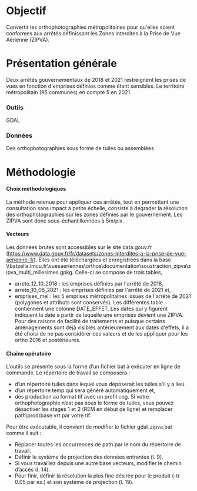 # Objectif
Convertir les orthophotographies métropolitaines pour qu'elles soient conformes aux arrêtés définissant les Zones Interdites à la Prise de Vue Aérienne (ZIPVA).

# Présentation générale
Deux arrêtés gouvernementaux de 2018 et 2021 restreignent les prises de vues en fonction d'emprises définies comme étant sensibles.
Le territoire métropolitain (95 communes) en compte 5 en 2021.
### Outils
GDAL
### Données
Des orthophotographies sous forme de tuiles ou assemblées

# Méthodologie
#### Choix methodologiques
La méthode retenue pour appliquer ces arrêtés, tout en permettant une consultation sans impact à petite échelle, consiste à dégrader la résolution des orthophotographies sur les zones définies par le gouvernement. Les ZIPVA sont donc sous-échantillonnées à 5m/pix.

#### Vecteurs
Les données brutes sont accessibles sur le site data.gouv.fr (https://www.data.gouv.fr/fr/datasets/zones-interdites-a-la-prise-de-vue-aerienne-1/). Elles ont été téléchargées et enregistrées dans la base \\\batzella.lmcu.fr\vuesaeriennes\orthos\documentation\soustraction_zipva\zipva_multi_millesimes.gpkg.
Celle-ci se compose de trois tables,
-	arrete_12_10_2018 : les emprises définies par l'arrêté de 2018,
-	arrete_10_06_2021 : les emprises définies par l'arrêté de 2021 et,
-	emprises_mel : les 5 emprises métropolitaines issues de l'arrêté de 2021 (polygones et attributs sont conservés).
Les différentes table contiennent une colonne DATE_EFFET. Les dates qui y figurent indiquent la date à partir de laquelle une emprises devient une ZIPVA. Pour des raisons de facilité de traitements et puisque certains aménagements sont déjà visibles antérieurement aux dates d'effets, il a été choisi de ne pas considérer ces valeurs et de les appliquer pour les ortho 2016 et postérieures.

#### Chaine opératoire
L’outils se présente sous la forme d’un fichier bat à exécuter en ligne de commande. Le répertoire de travail se composera :
-	d’un répertoire tuiles dans lequel vous déposerait les tuiles s’il y a lieu.
-	d’un répertoire temp qui sera généré automatiquement et,
-	des production au format tif avec un profil cog.
Si votre orthophotographie n’est pas sous le forme de tuiles, vous pouvez désactiver les stages 1 et 2 (REM en début de ligne) et remplacer path\prod\base.vrt par votre tif.

Pour être exécutable, il convient de modifier le fichier gdal_zipva.bat comme il suit :
-	Replacer toutes les occurrences de path par le nom du répertoire de travail.
-	Définir le système de projection des données entrantes (l. 9).
-	Si vous travaillez depuis une autre base vecteurs, modifier le chemin d’accès (l. 14).
-	Pour finir, définir la résolution la plus fine désirée pour le produit (-tr 0.05 par ex.) et son système de projection (l. 19).